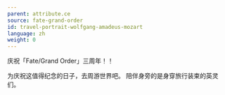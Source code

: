 ```yaml
---
parent: attribute.ce
source: fate-grand-order
id: travel-portrait-wolfgang-amadeus-mozart
language: zh
weight: 0
---
```


庆祝「Fate/Grand Order」三周年！！

为庆祝这值得纪念的日子，去周游世界吧。
陪伴身旁的是身穿旅行装束的英灵们。
